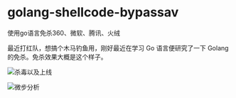 # golang-shellcode-bypassav
使用go语言免杀360、微软、腾讯、火绒

最近打红队，想搞个木马钓鱼用，刚好最近在学习 Go 语言便研究了一下 Golang 的免杀。免杀效果大概是这个样子。

![杀毒以及上线](https://cdn.bingbingzi.cn/blog/20211210165105.jpg)

![微步分析](https://cdn.bingbingzi.cn/blog/20211210165311.png)

